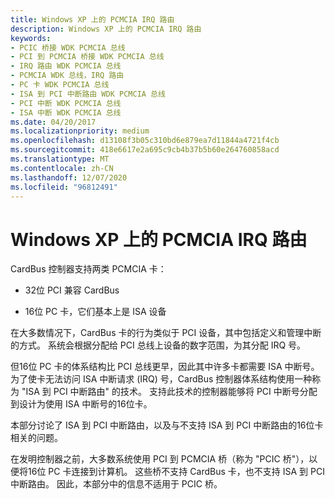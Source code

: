 ```yaml
---
title: Windows XP 上的 PCMCIA IRQ 路由
description: Windows XP 上的 PCMCIA IRQ 路由
keywords:
- PCIC 桥接 WDK PCMCIA 总线
- PCI 到 PCMCIA 桥接 WDK PCMCIA 总线
- IRQ 路由 WDK PCMCIA 总线
- PCMCIA WDK 总线，IRQ 路由
- PC 卡 WDK PCMCIA 总线
- ISA 到 PCI 中断路由 WDK PCMCIA 总线
- PCI 中断 WDK PCMCIA 总线
- ISA 中断 WDK PCMCIA 总线
ms.date: 04/20/2017
ms.localizationpriority: medium
ms.openlocfilehash: d13108f3b05c310bd6e879ea7d11844a4721f4cb
ms.sourcegitcommit: 418e6617e2a695c9cb4b37b5b60e264760858acd
ms.translationtype: MT
ms.contentlocale: zh-CN
ms.lasthandoff: 12/07/2020
ms.locfileid: "96812491"
---
```

# <a name="pcmcia-irq-routing-on-windows-xp"></a>Windows XP 上的 PCMCIA IRQ 路由





CardBus 控制器支持两类 PCMCIA 卡：

-   32位 PCI 兼容 CardBus

-   16位 PC 卡，它们基本上是 ISA 设备

在大多数情况下，CardBus 卡的行为类似于 PCI 设备，其中包括定义和管理中断的方式。 系统会根据分配给 PCI 总线上设备的数字范围，为其分配 IRQ 号。

但16位 PC 卡的体系结构比 PCI 总线更早，因此其中许多卡都需要 ISA 中断号。 为了使卡无法访问 ISA 中断请求 (IRQ) 号，CardBus 控制器体系结构使用一种称为 "ISA 到 PCI 中断路由" 的技术。 支持此技术的控制器能够将 PCI 中断号分配到设计为使用 ISA 中断号的16位卡。

本部分讨论了 ISA 到 PCI 中断路由，以及与不支持 ISA 到 PCI 中断路由的16位卡相关的问题。

在发明控制器之前，大多数系统使用 PCI 到 PCMCIA 桥（称为 "PCIC 桥"），以便将16位 PC 卡连接到计算机。 这些桥不支持 CardBus 卡，也不支持 ISA 到 PCI 中断路由。 因此，本部分中的信息不适用于 PCIC 桥。

 

 





